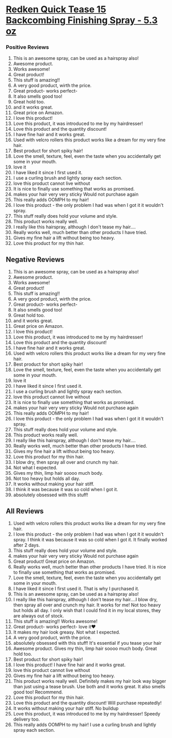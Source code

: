 # [Redken Quick Tease 15 Backcombing Finishing Spray - 5.3 oz](https://products.checkmycream.com/products/Redken-Quick-Tease-15-Backcombing-Finishing-Spray-5.3-oz.html)

### Positive Reviews

<ol>
      <li>This is an awesome spray, can be used as a hairspray also!</li>
      <li>Awesome product.</li>
      <li>Works awesome!</li>
      <li>Great product!</li>
      <li>This stuff is amazing!!</li>
      <li>A very good product, wirth the price.</li>
      <li>Great product- works perfect-</li>
      <li>It also smells good too!</li>
      <li>Great hold too.</li>
      <li>and it works great.</li>
      <li>Great price on Amazon.</li>
      <li>I love this product!</li>
      <li>Love this product, it was introduced to me by my hairdresser!  </li>
      <li>Love this product and the quantity discount!</li>
      <li>I have fine hair and it works great.</li>
      <li>Used with velcro rollers this product works like a dream for my very fine hair.</li>
      <li>Best product for short spiky hair!</li>
      <li>Love the smell, texture, feel, even the taste when you accidentally get some in your mouth.</li>
      <li>love it</li>
      <li>I have liked it since I first used it.  </li>
      <li>I use a curling brush and lightly spray each section.</li>
      <li>love this product cannot live without</li>
      <li>It is nice to finally use something that works as promised.</li>
      <li>makes your hair very very sticky  Would not purchase again</li>
      <li>This really adds OOMPH to my hair!  </li>
      <li>I love this product - the only problem I had was when I got it it wouldn&#x27;t spray.  </li>
      <li>This stuff really does hold your volume and style.</li>
      <li>This product works really well.</li>
      <li>I really like this hairspray, although I don&#x27;t tease my hair....</li>
      <li>Really works well, much better than other products I have tried.</li>
      <li>Gives my fine hair a lift without being too heavy.</li>
      <li>Love this product for my thin hair.</li>
</ol>


<h2>Negative Reviews</h2>
<ol>
<li> This is an awesome spray, can be used as a hairspray also!</li>
<li> Awesome product.</li>
<li> Works awesome!</li>
<li> Great product!</li>
<li> This stuff is amazing!!</li>
<li> A very good product, wirth the price.</li>
<li> Great product- works perfect-</li>
<li> It also smells good too!</li>
<li> Great hold too.</li>
<li> and it works great.</li>
<li> Great price on Amazon.</li>
<li> I love this product!</li>
<li> Love this product, it was introduced to me by my hairdresser!  </li>
<li> Love this product and the quantity discount!</li>
<li> I have fine hair and it works great.</li>
<li> Used with velcro rollers this product works like a dream for my very fine hair.</li>
<li> Best product for short spiky hair!</li>
<li> Love the smell, texture, feel, even the taste when you accidentally get some in your mouth.</li>
<li> love it</li>
<li> I have liked it since I first used it.  </li>
<li> I use a curling brush and lightly spray each section.</li>
<li> love this product cannot live without</li>
<li> It is nice to finally use something that works as promised.</li>
<li> makes your hair very very sticky  Would not purchase again</li>
<li> This really adds OOMPH to my hair!  </li>
<li> I love this product - the only problem I had was when I got it it wouldn&#x27;t spray.  </li>
<li> This stuff really does hold your volume and style.</li>
<li> This product works really well.</li>
<li> I really like this hairspray, although I don&#x27;t tease my hair....</li>
<li> Really works well, much better than other products I have tried.</li>
<li> Gives my fine hair a lift without being too heavy.</li>
<li> Love this product for my thin hair.</li>
<li> I blow dry, then spray all over and crunch my hair.  </li>
<li> Not what I expected.</li>
<li> Gives my thin, limp hair soooo much body.</li>
<li> Not too heavy but holds all day.  </li>
<li> It works without making your hair stiff.</li>
<li> I think it was because it was so cold when I got it.  </li>
<li> absolutely obsessed with this stuff!</li>
</ol>

<h2>All Reviews</h2>

<ol>
    <li> Used with velcro rollers this product works like a dream for my very fine hair.</li>
    <li> I love this product - the only problem I had was when I got it it wouldn&#x27;t spray.  I think it was because it was so cold when I got it.  It finally worked after 2 days.</li>
    <li> This stuff really does hold your volume and style.</li>
    <li> makes your hair very very sticky  Would not purchase again</li>
    <li> Great product! Great price on Amazon.</li>
    <li> Really works well, much better than other products I have tried. It is nice to finally use something that works as promised.</li>
    <li> Love the smell, texture, feel, even the taste when you accidentally get some in your mouth.</li>
    <li> I have liked it since I first used it.  That is why I purchased it.</li>
    <li> This is an awesome spray, can be used as a hairspray also!</li>
    <li> I really like this hairspray, although I don&#x27;t tease my hair....I blow dry, then spray all over and crunch my hair.  It works for me!  Not too heavy but holds all day.  I only wish that I could find it in my local stores, they are always out of stock.</li>
    <li> This stuff is amazing!! Works awesome!</li>
    <li> Great product- works perfect- love it❤️</li>
    <li> It makes my hair look greasy. Not what I expected.</li>
    <li> A very good product, wirth the price.</li>
    <li> absolutely obsessed with this stuff! It&#x27;s essential if you tease your hair</li>
    <li> Awesome product. Gives my thin, limp hair soooo much body. Great hold too.</li>
    <li> Best product for short spiky hair!</li>
    <li> I love this product! I have fine hair and it works great.</li>
    <li> love this product cannot live without</li>
    <li> Gives my fine hair a lift without being too heavy.</li>
    <li> This product works really well. Definitely makes my hair look way bigger than just using a tease brush. Use both and it works great. It also smells good too! Recommend.</li>
    <li> Love this product for my thin hair.</li>
    <li> Love this product and the quantity discount! Will purchase repeatedly!</li>
    <li> It works without making your hair stiff. No buildup</li>
    <li> Love this product, it was introduced to me by my hairdresser!  Speedy delivery too.</li>
    <li> This really adds OOMPH to my hair!  I use a curling brush and lightly spray each section.</li>
</ol>





